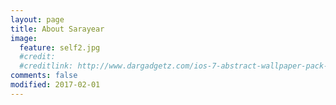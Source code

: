 ```yaml
---
layout: page
title: About Sarayear
image:
  feature: self2.jpg
  #credit:
  #creditlink: http://www.dargadgetz.com/ios-7-abstract-wallpaper-pack-for-iphone-5-and-ipod-touch-retina/
comments: false
modified: 2017-02-01
---
```

